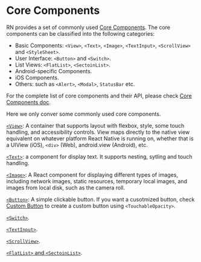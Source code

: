 # Core Components

RN provides a set of commonly used [Core Components](https://reactnative.dev/docs/components-and-apis). The core components can be classified into the following categories:

- Basic Components: `<View>`, `<Text>`, `<Image>`, `<TextInput>`, `<ScrollView>` and `<StyleSheet>`.
- User Interface: `<Button>` and `<Switch>`.
- List Views: `<FlatList>`, `<SectoinList>`.
- Android-specific Components.
- iOS Components.
- Others: such as `<Alert>`, `<Modal>`, `StatusBar` etc.

For the complete list of core components and their API, please check [Core Components doc](https://reactnative.dev/docs/components-and-apis).

Here we only conver some commonly used core components.

[`<View>`](https://reactnative.dev/docs/view): A container that supports layout with flexbox, style, some touch handling, and accessibility controls. View maps directly to the native view equivalent on whatever platform React Native is running on, whether that is a UIView (iOS), `<div>` (Web), android.view (Android), etc.

[`<Text>`](https://reactnative.dev/docs/text): a component for display text. It supports nesting, sytling and touch handling.

[`<Image>`](https://reactnative.dev/docs/image): A React component for displaying different types of images, including network images, static resources, temporary local images, and images from local disk, such as the camera roll.

[`<Button>`](https://reactnative.dev/docs/button): A simple clickable button. If you want a cusotmized button, check [Custom Button](https://docs.expo.io/tutorial/button/) to create a custom button using `<TouchableOpacity>`.

[`<Switch>`](https://reactnative.dev/docs/switch).

[`<TextInput>`](https://reactnative.dev/docs/handling-text-input).

[`<ScrollView>`](https://reactnative.dev/docs/using-a-scrollview).

[`<FlatList>` and `<SectoinList>`](https://reactnative.dev/docs/using-a-listview).
